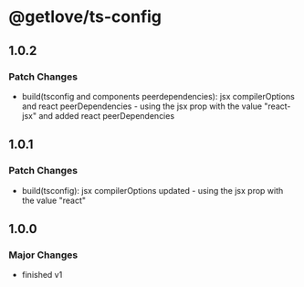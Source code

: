 # @getlove/ts-config

## 1.0.2

### Patch Changes

- build(tsconfig and components peerdependencies): jsx compilerOptions and react peerDependencies - using the jsx prop with the value "react-jsx" and added react peerDependencies

## 1.0.1

### Patch Changes

- build(tsconfig): jsx compilerOptions updated - using the jsx prop with the value "react"

## 1.0.0

### Major Changes

- finished v1
